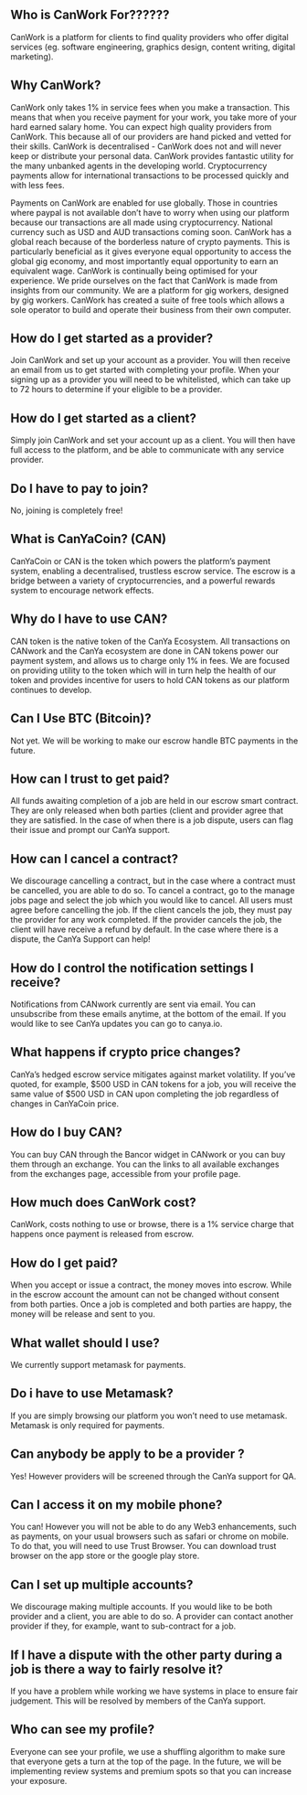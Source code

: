## Who is CanWork For??????

CanWork is a platform for clients to find quality providers who offer digital services (eg. software engineering, graphics design, content writing, digital marketing).

## Why CanWork?

CanWork only takes 1% in service fees when you make a transaction. This means that when you receive payment for your work, you take more of your hard earned salary home. You can expect high quality providers from CanWork. This because all of our providers are hand picked and vetted for their skills. CanWork is decentralised - CanWork does not and will never keep or distribute your personal data. CanWork provides fantastic utility for the many unbanked agents in the developing world. Cryptocurrency payments allow for international transactions to be processed quickly and with less fees. 


Payments on CanWork are enabled for use globally. Those in countries where paypal is not available don’t have to worry when using our platform because our transactions are all made using cryptocurrency. National currency such as USD and AUD transactions coming soon. CanWork has a global reach because of the borderless nature of crypto payments. This is particularly beneficial as it gives everyone equal opportunity to access the global gig economy, and most importantly equal opportunity to earn an equivalent wage. CanWork is continually being optimised for your experience. We pride ourselves on the fact that CanWork is made from insights from our community. We are a platform for gig workers, designed by gig workers. CanWork has created a suite of free tools which allows a sole operator to build and operate their business from their own computer. 

## How do I get started as a provider?

Join CanWork and set up your account as a provider. You will then receive an email from us to get started with completing your profile. When your signing up as a provider you will need to be whitelisted, which can take up to 72 hours to determine if your eligible to be a provider. 

## How do I get started as a client?

Simply join CanWork and set your account up as a client. You will then have full access to the platform, and be able to communicate with any service provider. 

## Do I have to pay to join?

No, joining is completely free! 

## What is CanYaCoin? (CAN)

CanYaCoin or CAN is the token which powers the platform’s payment system, enabling a decentralised, trustless escrow service. The escrow is a bridge between a variety of cryptocurrencies, and a powerful rewards system to encourage network effects.


## Why do I have to use CAN?

CAN token is the native token of the CanYa Ecosystem. All transactions on CANwork and the CanYa ecosystem are done in CAN tokens power our payment system, and allows us to charge only 1% in fees. We are focused on providing utility to the token which will in turn help the health of our token and provides incentive for users to hold CAN tokens as our platform continues to develop. 

## Can I Use BTC (Bitcoin)?

Not yet. We will be working to make our escrow handle BTC payments in the future. 

## How can I trust to get paid?

All funds awaiting completion of a job are held in our escrow smart contract. They are only released when both parties (client and provider agree that they are satisfied. In the case of when there is a job dispute, users can flag their issue and prompt our CanYa support. 

## How can I cancel a contract?

We discourage cancelling a contract, but in the case where a contract must be cancelled, you are able to do so. To cancel a contract, go to the manage jobs page and select the job which you would like to cancel. All users must agree before cancelling the job. If the client cancels the job, they must pay the provider for any work completed. If the provider cancels the job, the client will have receive a refund by default. In the case where there is a dispute, the CanYa Support can help! 


## How do I control the notification settings I receive?

Notifications from CANwork currently are sent via email. You can unsubscribe from these emails anytime, at the bottom of the email. If you would like to see CanYa updates you can go to canya.io. 

## What happens if crypto price changes?

CanYa’s hedged escrow service mitigates against market volatility. If you’ve quoted, for example, $500 USD in CAN tokens for a job, you will receive the same value of $500 USD in CAN upon completing the job regardless of changes in CanYaCoin price. 

## How do I buy CAN?

You can buy CAN through the Bancor widget in CANwork or you can buy them through an exchange. You can the links to all available exchanges from the exchanges page, accessible from your profile page. 

## How much does CanWork cost?

CanWork, costs nothing to use or browse, there is a 1% service charge that happens once payment is released from escrow. 

## How do I get paid?

When you accept or issue a contract, the money moves into escrow. While in the escrow account the amount can not be changed without consent from both parties. Once a job is completed and both parties are happy, the money will be release and sent to you. 

## What wallet should I use?

We currently support metamask for payments. 

## Do i have to use Metamask?

If you are simply browsing our platform you won’t need to use metamask. Metamask is only required for payments. 

## Can anybody be apply to be a provider ?

Yes! However providers will be screened through the CanYa support for QA. 

## Can I access it on my mobile phone?

You can! However you will not be able to do any Web3 enhancements, such as payments, on your usual browsers such as safari or chrome on mobile. To do that, you will need to use Trust Browser. You can download trust browser on the app store or the google play store. 

## Can I set up multiple accounts?

We discourage making multiple accounts. If you would like to be both provider and a client, you are able to do so. A provider can contact another provider if they, for example, want to sub-contract for a job. 

## If I have a dispute with the other party during a job is there a way to fairly resolve it?

If you have a problem while working we have systems in place to ensure fair judgement. This will be resolved by members of the CanYa support. 

## Who can see my profile?

Everyone can see your profile, we use a shuffling algorithm to make sure that everyone gets a turn at the top of the page. In the future, we will be implementing review systems and premium spots so that you can increase your exposure. 
